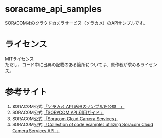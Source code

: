 # soracame_api_samples
SORACOM社のクラウドカメラサービス（ソラカメ）のAPIサンプルです。  

# ライセンス
MITライセンス  
ただし、コード中に出典の記載のある箇所については、原作者が求めるライセンス。  
  
# 参考サイト
1. SORACOM公式 [「ソラカメ API 活用のサンプルを公開！」](https://blog.soracom.com/ja-jp/2023/07/04/sora-cam-api-examples-release)
2. SORACOM公式 [「SORACOM API 利用ガイド」](https://users.soracom.io/ja-jp/tools/api/)
3. SORACOM公式 [「Soracom Cloud Camera Services」](https://users.soracom.io/ja-jp/docs/soracom-cloud-camera-services/)
4. SORACOM公式 [「Collection of code examples utilizing Soracom Cloud Camera Services API.」](https://github.com/soracom-labs/sora-cam-api-examples)

